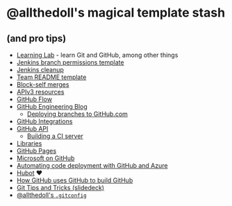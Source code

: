 # @allthedoll's magical template stash
## (and pro tips)
- [Learning Lab](https://lab.github.com/) - learn Git and GitHub, among other things
- [Jenkins branch permissions template](https://gist.github.com/allthedoll/a82e5ba4dda3c170f2531c176feff04a)
- [Jenkins cleanup](https://gist.github.com/allthedoll/b5b9a91cdad37d8e37e735cb78005b8a)
- [Team README template](https://gist.github.com/allthedoll/76b36afa687b2e0a424a7851919830b8)
- [Block-self merges](https://gist.github.com/allthedoll/b8375046a8d5f61acca1e4d479310b56)
- [APIv3 resources](https://gist.github.com/allthedoll/dfa6fa00081cc536c6fcfecee6eec6d3#file-github-api-resources-md)
- [GitHub Flow](https://guides.github.com/introduction/flow/)
- [GitHub Engineering Blog](http://githubengineering.com)
  - [Deploying branches to GitHub.com](http://githubengineering.com/deploying-branches-to-github-com/)
- [GitHub Integrations](https://github.com/integrations)
- [GitHub API](https://developer.github.com/v3/)
  - [Building a CI server](https://developer.github.com/guides/building-a-ci-server/)
- [Libraries](https://developer.github.com/libraries/)
- [GitHub Pages](https://pages.github.com/)
- [Microsoft on GitHub](http://microsoft.github.io/)
- [Automating code deployment with GitHub and Azure](https://github.com/blog/2056-automating-code-deployment-with-github-and-azure)
- [Hubot](https://hubot.github.com/) :heart:
- [How GitHub uses GitHub to build GitHub](https://github.com/blog/1939-how-github-uses-github-to-document-github)
- [Git Tips and Tricks (slidedeck)](https://speakerdeck.com/allthedoll/tips-and-tricks-gotta-git-them-all)
- [@allthedoll's `.gitconfig`](https://gist.github.com/allthedoll/1a5bb4e6a6d7eb1b9bda29339eccc56d)
